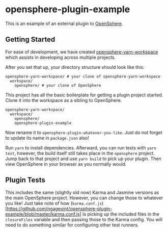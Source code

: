 # opensphere-plugin-example

This is an example of an external plugin to [OpenSphere](https://github.com/ngageoint/opensphere). 

## Getting Started

For ease of development, we have created [opensphere-yarn-workspace](https://github.com/ngageoint/opensphere-yarn-workspace) which assists in developing across multiple projects.

After you set that up, your directory structure should look like this:
```
opensphere-yarn-workspace/ # your clone of opensphere-yarn-workspace
  workspace/
    opensphere/ # your clone of OpenSphere
```

This project has all the basic boilerplate for getting a plugin project started. Clone it into the workspace as a sibling to OpenSphere.

```
opensphere-yarn-workspace/
  workspace/
    opensphere/
    opensphere-plugin-example
```

Now rename it to `opensphere-plugin-whatever-you-like`. Just do not forget to update its name in `package.json` also! 

Run `yarn` to install dependencies. Afterward, you can run tests with `yarn test`, however, the build itself still takes place in the `opensphere` project. Jump back to that project and use `yarn build` to pick up your plugin. Then view OpenSphere in your browser as you normally would.

## Plugin Tests

This includes the same (slightly old now) Karma and Jasmine versions as the main OpenSphere project. However, you can change those to whatever you like! Just take note of how (`karma.conf.js`)[https://github.com/ngageoint/opensphere-plugin-example/blob/master/karma.conf.js] is picking up the included files in the `closureFiles` variable and then passing those to the Karma config. You will need to do something similar for configuring other test runners.
